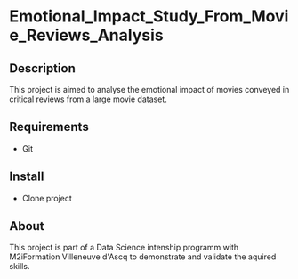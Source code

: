 # Emotional_Impact_Study_From_Movie_Reviews_Analysis

## Description

This project is aimed to analyse the emotional impact of movies conveyed in critical reviews from a large movie dataset.

## Requirements

- Git

## Install

- Clone project

## About

This project is part of a Data Science intenship programm  with M2iFormation Villeneuve d'Ascq to demonstrate and validate the aquired skills.

